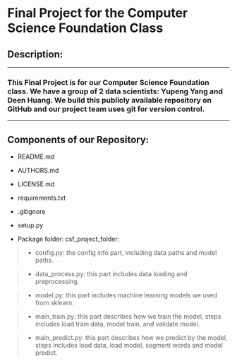 # Final Project for the Computer Science Foundation Class

## Description:
---
### This Final Project is for our Computer Science Foundation class. We have a group of 2 data scientists: Yupeng Yang and Deen Huang. We build this publicly available repository on GitHub and our project team uses git for version control.
---
## Components of our Repository:

* README.md

* AUTHORS.md

* LICENSE.md

* requirements.txt

* .gitignore

* setup.py

* Package folder: csf_project_folder:

> * config.py: the config info part, including data paths and model paths.

> * data_process.py: this part includes data loading and preprocessing.

> * model.py: this part includes machine learning models we used from sklearn.

> * main_train.py: this part describes how we train the model, steps includes load train data, model train, and validate model.

> * main_predict.py: this part describes how we predict by the model, steps includes load data, load model, segment words and model predict.












